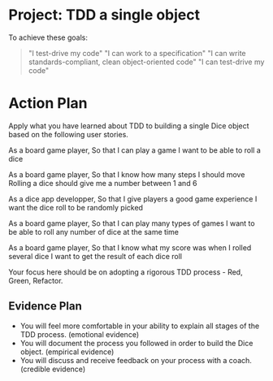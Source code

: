 # Project: TDD a single object

To achieve these goals:
  > "I test-drive my code"
  > "I can work to a specification"
  > "I can write standards-compliant, clean object-oriented code"
  > "I can test-drive my code"

# Action Plan

Apply what you have learned about TDD to building a single Dice object based on the following user stories.

As a board game player,
So that I can play a game
I want to be able to roll a dice

As a board game player,
So that I know how many steps I should move
Rolling a dice should give me a number between 1 and 6

As a dice app developper,
So that I give players a good game experience
I want the dice roll to be randomly picked

As a board game player,
So that I can play many types of games
I want to be able to roll any number of dice at the same time

As a board game player,
So that I know what my score was when I rolled several dice
I want to get the result of each dice roll

Your focus here should be on adopting a rigorous TDD process - Red, Green, Refactor.

## Evidence Plan
- You will feel more comfortable in your ability to explain all stages of the TDD process. (emotional evidence)
- You will document the process you followed in order to build the Dice object. (empirical evidence)
- You will discuss and receive feedback on your process with a coach. (credible evidence)
